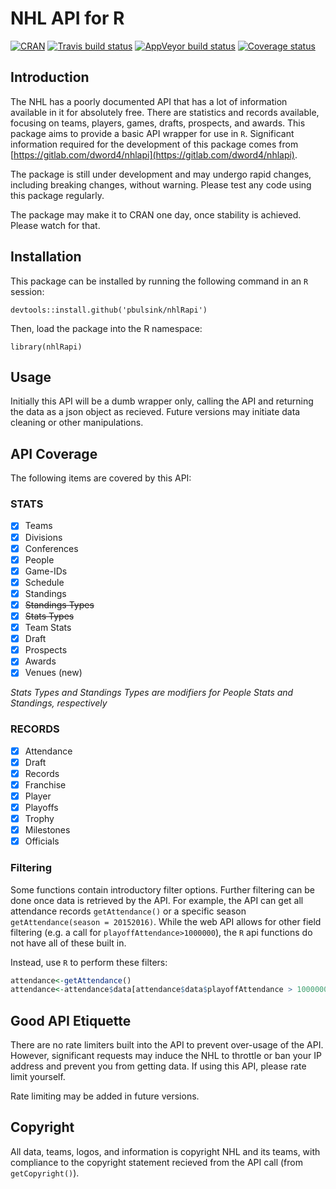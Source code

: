 # NHL API for R

[![CRAN](http://www.r-pkg.org/badges/version/nhlRapi)](http://cran.r-project.org/package=nhlRapi)
[![Travis build status](https://travis-ci.org/pbulsink/nhlRapi.svg?branch=master)](https://travis-ci.org/pbulsink/nhlRapi)
[![AppVeyor build status](https://ci.appveyor.com/api/projects/status/github/pbulsink/nhlRapi?branch=master&svg=true)](https://ci.appveyor.com/project/pbulsink/nhlRapi)
[![Coverage status](https://codecov.io/gh/pbulsink/nhlRapi/branch/master/graph/badge.svg)](https://codecov.io/github/pbulsink/nhlRapi?branch=master)

## Introduction

The NHL has a poorly documented API that has a lot of information available in it for absolutely free. There are statistics and records available, focusing on teams, players, games, drafts, prospects, and awards. This package aims to provide a basic API wrapper for use in `R`. Significant information required for the development of this package comes from [https://gitlab.com/dword4/nhlapi](https://gitlab.com/dword4/nhlapi).

The package is still under development and may undergo rapid changes, including breaking changes, without warning. Please test any code using this package regularly. 

The package may make it to CRAN one day, once stability is achieved. Please watch for that. 

## Installation
This package can be installed by running the following command in an `R` session:
```
devtools::install.github('pbulsink/nhlRapi')
```

Then, load the package into the R namespace:
```
library(nhlRapi)
```

## Usage
Initially this API will be a dumb wrapper only, calling the API and returning the data as a json object as recieved. Future versions may initiate data cleaning or other manipulations. 

## API Coverage

The following items are covered by this API:

### STATS

- [X] Teams
- [X] Divisions
- [X] Conferences
- [X] People
- [x] Game-IDs
- [X] Schedule
- [X] Standings
- [X] ~~Standings Types~~
- [X] ~~Stats Types~~
- [X] Team Stats
- [X] Draft
- [X] Prospects
- [X] Awards
- [X] Venues (new)

*Stats Types and Standings Types are modifiers for People Stats and Standings, respectively*

### RECORDS

- [X] Attendance
- [X] Draft
- [X] Records
- [X] Franchise
- [X] Player
- [X] Playoffs
- [X] Trophy
- [X] Milestones
- [X] Officials

### Filtering
Some functions contain introductory filter options. Further filtering can be done once data is retrieved by the API. For example, the API can get all attendance records `getAttendance()` or a specific season `getAttendance(season = 20152016)`. While the web API allows for other field filtering (e.g. a call for `playoffAttendance>1000000`), the `R` api functions do not have all of these built in. 

Instead, use `R` to perform these filters:
```r
attendance<-getAttendance()
attendance<-attendance$data[attendance$data$playoffAttendance > 1000000, ]
```

## Good API Etiquette
There are no rate limiters built into the API to prevent over-usage of the API. However, significant requests may induce the NHL to throttle or ban your IP address and prevent you from getting data. If using this API, please rate limit yourself. 

Rate limiting may be added in future versions.

## Copyright
All data, teams, logos, and information is copyright NHL and its teams, with compliance to the copyright statement recieved from the API call (from `getCopyright()`).

